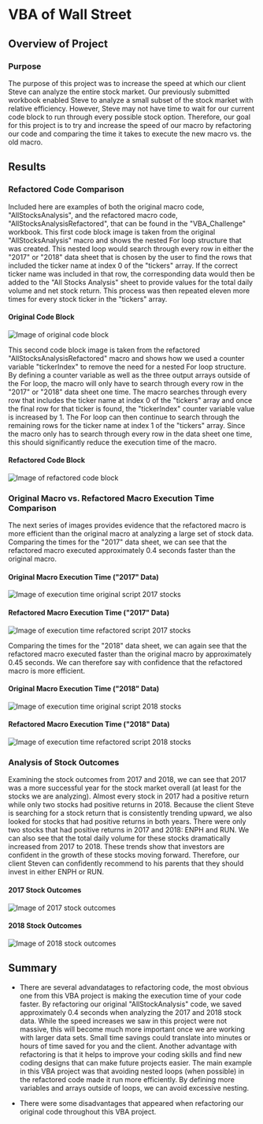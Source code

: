 # VBA of Wall Street

## Overview of Project

### Purpose
The purpose of this project was to increase the speed at which our client Steve can analyze the entire stock market. Our previously submitted workbook enabled Steve to analyze a small subset of the stock market with relative efficiency. However, Steve may not have time to wait for our current code block to run through every possible stock option. Therefore, our goal for this project is to try and increase the speed of our macro by refactoring our code and comparing the time it takes to execute the new macro vs. the old macro. 

## Results

### Refactored Code Comparison
Included here are examples of both the original macro code, "AllStocksAnalysis", and the refactored macro code, "AllStocksAnalysisRefactored", that can be found in the "VBA_Challenge" workbook. This first code block image is taken from the original "AllStocksAnalysis" macro and shows the nested For loop structure that was created. This nested loop would search through every row in either the "2017" or "2018" data sheet that is chosen by the user to find the rows that included the ticker name at index 0 of the "tickers" array. If the correct ticker name was included in that row, the corresponding data would then be added to the "All Stocks Analysis" sheet to provide values for the total daily volume and net stock return. This process was then repeated eleven more times for every stock ticker in the "tickers" array. 

#### Original Code Block
![Image of original code block](https://github.com/jpb12002/stock-analysis/blob/main/Original_Code.png)

This second code block image is taken from the refactored "AllStocksAnalysisRefactored" macro and shows how we used a counter variable "tickerIndex" to remove the need for a nested For loop structure. By defining a counter variable as well as the three output arrays outside of the For loop, the macro will only have to search through every row in the "2017" or "2018" data sheet one time. The macro searches through every row that includes the ticker name at index 0 of the "tickers" array and once the final row for that ticker is found, the "tickerIndex" counter variable value is increased by 1. The For loop can then continue to search through the remaining rows for the ticker name at index 1 of the "tickers" array. Since the macro only has to search through every row in the data sheet one time, this should significantly reduce the execution time of the macro. 

#### Refactored Code Block
![Image of refactored code block](https://github.com/jpb12002/stock-analysis/blob/main/Refactored_Code.png)

### Original Macro vs. Refactored Macro Execution Time Comparison
The next series of images provides evidence that the refactored macro is more efficient than the original macro at analyzing a large set of stock data. Comparing the times for the "2017" data sheet, we can see that the refactored macro executed approximately 0.4 seconds faster than the original macro. 

#### Original Macro Execution Time ("2017" Data)
![Image of execution time original script 2017 stocks](https://github.com/jpb12002/stock-analysis/blob/main/Original_Analysis_2017.png)

#### Refactored Macro Execution Time ("2017" Data)
![Image of execution time refactored script 2017 stocks](https://github.com/jpb12002/stock-analysis/blob/main/VBA_Challenge_2017.png)

Comparing the times for the "2018" data sheet, we can again see that the refactored macro executed faster than the original macro by approximately 0.45 seconds. We can therefore say with confidence that the refactored macro is more efficient. 

#### Original Macro Execution Time ("2018" Data)
![Image of execution time original script 2018 stocks](https://github.com/jpb12002/stock-analysis/blob/main/Original_Analysis_2018.png)

#### Refactored Macro Execution Time ("2018" Data)
![Image of execution time refactored script 2018 stocks](https://github.com/jpb12002/stock-analysis/blob/main/VBA_Challenge_2018.png)

### Analysis of Stock Outcomes
Examining the stock outcomes from 2017 and 2018, we can see that 2017 was a more successful year for the stock market overall (at least for the stocks we are analyzing). Almost every stock in 2017 had a positive return while only two stocks had positive returns in 2018. Because the client Steve is searching for a stock return that is consistently trending upward, we also looked for stocks that had positive returns in both years. There were only two stocks that had positive returns in 2017 and 2018: ENPH and RUN. We can also see that the total daily volume for these stocks dramatically increased from 2017 to 2018. These trends show that investors are confident in the growth of these stocks moving forward. Therefore, our client Steven can confidently recommend to his parents that they should invest in either ENPH or RUN. 

#### 2017 Stock Outcomes
![Image of 2017 stock outcomes](https://github.com/jpb12002/stock-analysis/blob/main/2017_Stocks_Analysis.png)

#### 2018 Stock Outcomes
![Image of 2018 stock outcomes](https://github.com/jpb12002/stock-analysis/blob/main/2018_Stocks_Analysis.png)

## Summary 
- There are several advandatages to refactoring code, the most obvious one from this VBA project is making the execution time of your code faster. By refactoring our original "AllStockAnalysis" code, we saved approximately 0.4 seconds when analyzing the 2017 and 2018 stock data. While the speed increases we saw in this project were not massive, this will become much more important once we are working with larger data sets. Small time savings could translate into minutes or hours of time saved for you and the client. Another advantage with refactoring is that it helps to improve your coding skills and find new coding designs that can make future projects easier. The main example in this VBA project was that avoiding nested loops (when possible) in the refactored code made it run more efficiently. By defining more variables and arrays outside of loops, we can avoid excessive nesting. 

- There were some disadvantages that appeared when refactoring our original code throughout this VBA project. 
